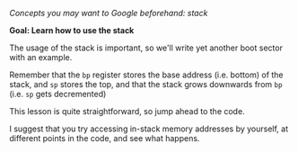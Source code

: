 *Concepts you may want to Google beforehand: stack*

**Goal: Learn how to use the stack**

The usage of the stack is important, so we'll write yet another boot sector
with an example.

Remember that the `bp` register stores the base address (i.e. bottom) of the stack,
and `sp` stores the top, and that the stack grows downwards from `bp` (i.e. `sp` gets
decremented)

This lesson is quite straightforward, so jump ahead to the code.

I suggest that you try accessing in-stack memory addresses by yourself, 
at different points in the code, and see what happens.
